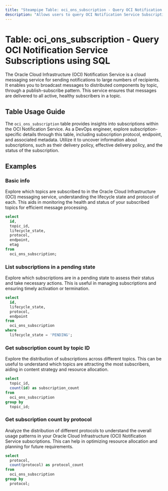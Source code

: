 ```yaml
---
title: "Steampipe Table: oci_ons_subscription - Query OCI Notification Service Subscriptions using SQL"
description: "Allows users to query OCI Notification Service Subscriptions."
---
```


# Table: oci_ons_subscription - Query OCI Notification Service Subscriptions using SQL

The Oracle Cloud Infrastructure (OCI) Notification Service is a cloud messaging service for sending notifications to large numbers of recipients. It enables you to broadcast messages to distributed components by topic, through a publish-subscribe pattern. This service ensures that messages are delivered to all active, healthy subscribers in a topic.

## Table Usage Guide

The `oci_ons_subscription` table provides insights into subscriptions within the OCI Notification Service. As a DevOps engineer, explore subscription-specific details through this table, including subscription protocol, endpoint, and associated metadata. Utilize it to uncover information about subscriptions, such as their delivery policy, effective delivery policy, and the status of the subscription.

## Examples

### Basic info
Explore which topics are subscribed to in the Oracle Cloud Infrastructure (OCI) messaging service, understanding the lifecycle state and protocol of each. This aids in monitoring the health and status of your subscribed topics for efficient message processing.

```sql
select
  id,
  topic_id,
  lifecycle_state,
  protocol,
  endpoint,
  etag
from
  oci_ons_subscription;
```

### List subscriptions in a pending state
Explore which subscriptions are in a pending state to assess their status and take necessary actions. This is useful in managing subscriptions and ensuring timely activation or termination.

```sql
select
  id,
  lifecycle_state,
  protocol,
  endpoint
from
  oci_ons_subscription
where
  lifecycle_state = 'PENDING';
```

### Get subscription count by topic ID
Explore the distribution of subscriptions across different topics. This can be useful to understand which topics are attracting the most subscribers, aiding in content strategy and resource allocation.

```sql
select
  topic_id,
  count(id) as subscription_count
from
  oci_ons_subscription
group by
  topic_id;
```

### Get subscription count by protocol
Analyze the distribution of different protocols to understand the overall usage patterns in your Oracle Cloud Infrastructure (OCI) Notification Service subscriptions. This can help in optimizing resource allocation and planning for future requirements.

```sql
select
  protocol,
  count(protocol) as protocol_count
from
  oci_ons_subscription
group by
  protocol;
```
